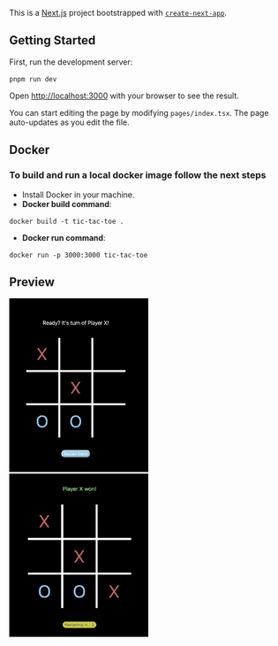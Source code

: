 This is a [Next.js](https://nextjs.org/) project bootstrapped with [`create-next-app`](https://github.com/vercel/next.js/tree/canary/packages/create-next-app).

## Getting Started

First, run the development server:

```
pnpm run dev
```

Open [http://localhost:3000](http://localhost:3000) with your browser to see the result.

You can start editing the page by modifying `pages/index.tsx`. The page auto-updates as you edit the file.

## Docker

### To build and run a local docker image follow the next steps

- Install Docker in your machine.
- **Docker build command**:
```
docker build -t tic-tac-toe .
```
- **Docker run command**:
```
docker run -p 3000:3000 tic-tac-toe
```

## Preview

<img src="/screenshots/player_turn.png" width="50%" height="50%" />
<img src="/screenshots/victory.png" width="50%" height="50%" />
